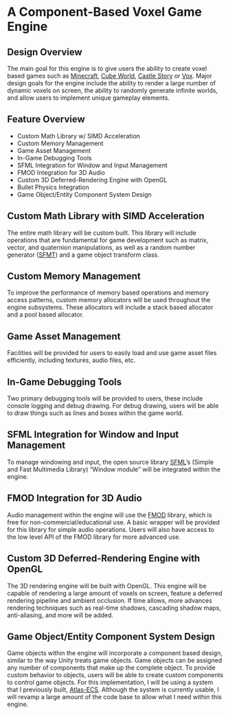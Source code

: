 <h1>A Component-Based Voxel Game Engine</h1>
<h2>Design Overview</h2>
The main goal for this engine is to give users the ability to create voxel based games such as <a href="https://minecraft.net/">Minecraft</a>, <a href="https://picroma.com/cubeworld">Cube World</a>, <a href="https://www.castlestory.net/">Castle Story</a> or <a href="http://www.vox-game.com/">Vox</a>. Major design goals for the engine include the ability to render a large number of dynamic voxels on screen, the ability to randomly generate infinite worlds, and allow users to implement unique gameplay elements.
<h2>Feature Overview</h2>
<ul>
	<li>Custom Math Library w/ SIMD Acceleration</li>
	<li>Custom Memory Management</li>
	<li>Game Asset Management</li>
	<li>In-Game Debugging Tools</li>
	<li>SFML Integration for Window and Input Management</li>
	<li>FMOD Integration for 3D Audio</li>
	<li>Custom 3D Deferred-Rendering Engine with OpenGL</li>
	<li>Bullet Physics Integration</li>
	<li>Game Object/Entity Component System Design</li>
</ul>
<h2></h2>
<h2>Custom Math Library with SIMD Acceleration</h2>
The entire math library will be custom built. This library will include operations that are fundamental for game development such as matrix, vector, and quaternion manipulations, as well as a random number generator (<a href="http://www.math.sci.hiroshima-u.ac.jp/~m-mat/MT/SFMT/">SFMT</a>) and a game object transform class.
<h2>Custom Memory Management</h2>
To improve the performance of memory based operations and memory access patterns, custom memory allocators will be used throughout the engine subsystems. These allocators will include a stack based allocator and a pool based allocator.
<h2>Game Asset Management</h2>
Facilities will be provided for users to easily load and use game asset files efficiently, including textures, audio files, etc.
<h2>In-Game Debugging Tools</h2>
Two primary debugging tools will be provided to users, these include console logging and debug drawing. For debug drawing, users will be able to draw things such as lines and boxes within the game world.
<h2>SFML Integration for Window and Input Management</h2>
To manage windowing and input, the open source library <a href="http://www.sfml-dev.org/">SFML</a>’s (Simple and Fast Multimedia Library) “Window module” will be integrated within the engine.
<h2>FMOD Integration for 3D Audio</h2>
Audio management within the engine will use the <a href="http://www.fmod.org/">FMOD</a> library, which is free for non-commercial/educational use. A basic wrapper will be provided for this library for simple audio operations. Users will also have access to the low level API of the FMOD library for more advanced use.
<h2>Custom 3D Deferred-Rendering Engine with OpenGL</h2>
The 3D rendering engine will be built with OpenGL. This engine will be capable of rendering a large amount of voxels on screen, feature a deferred rendering pipeline and ambient occlusion. If time allows, more advances rendering techniques such as real-time shadows, cascading shadow maps, anti-aliasing, and more will be added.
<h2>Game Object/Entity Component System Design</h2>
Game objects within the engine will incorporate a component based design, similar to the way Unity treats game objects. Game objects can be assigned any number of components that make up the complete object. To provide custom behavior to objects, users will be able to create custom components to control game objects. For this implementation, I will be using a system that I previously built, <a href="https://github.com/andrewd440/Atlas-ECS">Atlas-ECS</a>. Although the system is currently usable, I will revamp a large amount of the code base to allow what I need within this engine.
